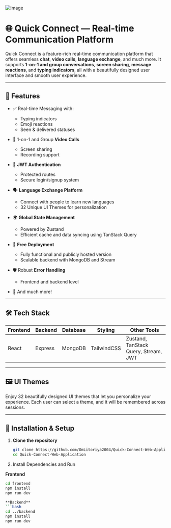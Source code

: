 ![image](https://github.com/user-attachments/assets/6f285568-2c60-4d9c-bb35-f7d237e50157)
# 🌐 Quick Connect — Real-time Communication Platform

Quick Connect is a feature-rich real-time communication platform that offers seamless **chat**, **video calls**, **language exchange**, and much more. It supports **1-on-1 and group conversations**, **screen sharing**, **message reactions**, and **typing indicators**, all with a beautifully designed user interface and smooth user experience.

---

## 🚀 Features

- ✅ Real-time Messaging with:
  - Typing indicators
  - Emoji reactions
  - Seen & delivered statuses

- 🎥 1-on-1 and Group **Video Calls**
  - Screen sharing
  - Recording support

- 🔐 **JWT Authentication**
  - Protected routes
  - Secure login/signup system

- 🗣️ **Language Exchange Platform**
  - Connect with people to learn new languages
  - 32 Unique UI Themes for personalization

- 🌍 **Global State Management**
  - Powered by Zustand
  - Efficient cache and data syncing using TanStack Query

- 💾 **Free Deployment**
  - Fully functional and publicly hosted version
  - Scalable backend with MongoDB and Stream

- 🛡️ Robust **Error Handling**
  - Frontend and backend level

- 🌈 And much more!

---

## 🛠 Tech Stack

| Frontend | Backend | Database | Styling | Other Tools |
|---------|---------|----------|---------|-------------|
| React   | Express | MongoDB  | TailwindCSS | Zustand, TanStack Query, Stream, JWT |

---

## 🖼️ UI Themes

Enjoy 32 beautifully designed UI themes that let you personalize your experience. Each user can select a theme, and it will be remembered across sessions.

---

## 🔧 Installation & Setup

1. **Clone the repository**
   ```bash
   git clone https://github.com/OmLitoriya2004/Quick-Connect-Web-Application.git
   cd Quick-Connect-Web-Application
2. Install Dependencies and Run

**Frontend**
```bash
cd frontend
npm install
npm run dev

**Backend**
```bash
cd ../backend
npm install
npm run dev
